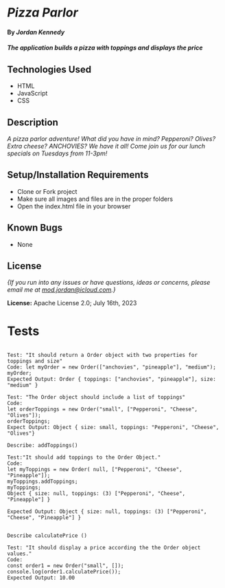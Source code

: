 # _Pizza Parlor_

#### By _**Jordan Kennedy**_

#### _The application builds a pizza with toppings and displays the price_

## Technologies Used
* HTML
* JavaScript
* CSS

## Description

_A pizza parlor adventure! What did you have in mind? Pepperoni? Olives? Extra cheese? ANCHOVIES? We have it all! Come join us for our lunch specials on Tuesdays from 11-3pm!_

## Setup/Installation Requirements

* Clone or Fork project
* Make sure all images and files are in the proper folders
* Open the index.html file in your browser

## Known Bugs

* None

## License

_{If you run into any issues or have questions, ideas or concerns, please email me at mod.jordan@icloud.com.}_

**License:** Apache License 2.0; July 16th, 2023

# Tests

```Describe: Order()

Test: "It should return a Order object with two properties for toppings and size"
Code: let myOrder = new Order(["anchovies", "pineapple"], "medium");
myOrder;
Expected Output: Order { toppings: ["anchovies", "pineapple"], size: "medium" }

Test: "The Order object should include a list of toppings"
Code: 
let orderToppings = new Order("small", ["Pepperoni", "Cheese", "Olives"]);
orderToppings;
Expect Output: Object { size: small, toppings: "Pepperoni", "Cheese", "Olives"}

Describe: addToppings()

Test:"It should add toppings to the Order Object."
Code:
let myToppings = new Order( null, ["Pepperoni", "Cheese", "Pineapple"]);
myToppings.addToppings; 
myToppings;
Object { size: null, toppings: (3) ["Pepperoni", "Cheese", "Pineapple"] }

Expected Output: Object { size: null, toppings: (3) ["Pepperoni", "Cheese", "Pineapple"] }


Describe calculatePrice ()

Test: "It should display a price according the the Order object values."
Code:
const order1 = new Order("small", []);
console.log(order1.calculatePrice());
Expected Output: 10.00

```